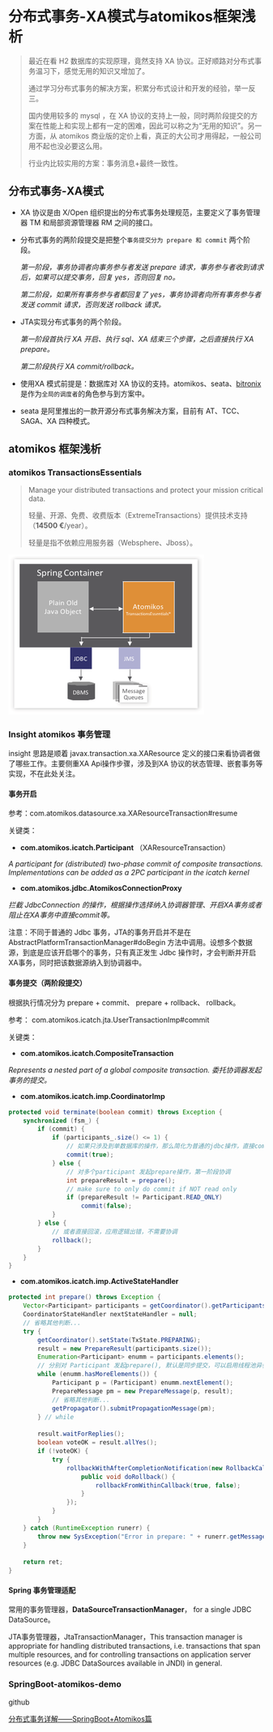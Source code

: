 # 分布式事务-XA模式与atomikos框架浅析



> 最近在看 H2 数据库的实现原理，竟然支持 XA 协议。正好顺路对分布式事务温习下，感觉无用的知识又增加了。
>
> 通过学习分布式事务的解决方案，积累分布式设计和开发的经验，举一反三。
>
> 国内使用较多的 mysql ，在 XA 协议的支持上一般，同时两阶段提交的方案在性能上和实现上都有一定的困难，因此可以称之为“无用的知识”。另一方面，从 atomikos 商业版的定价上看，真正的大公司才用得起，一般公司用不起也没必要这么用。
>
> 行业内比较实用的方案：事务消息+最终一致性。

## 分布式事务-XA模式

- XA 协议是由 X/Open 组织提出的分布式事务处理规范，主要定义了事务管理器 TM 和局部资源管理器 RM 之间的接口。

- 分布式事务的两阶段提交是把整个`事务提交分为 prepare 和 commit` 两个阶段。

  *第一阶段，事务协调者向事务参与者发送 prepare 请求，事务参与者收到请求后，如果可以提交事务，回复 yes，否则回复 no。*

  *第二阶段，如果所有事务参与者都回复了 yes，事务协调者向所有事务参与者发送 commit 请求，否则发送 rollback 请求。*

- JTA实现分布式事务的两个阶段。

  *第一阶段首执行 XA 开启、执行 sql、XA 结束三个步骤，之后直接执行 XA prepare。*

  *第二阶段执行 XA commit/rollback。*

- 使用XA 模式前提是：数据库对 XA 协议的支持。atomikos、seata、[bitronix](https://github.com/bitronix)是作为`全局的调度者`的角色参与到方案中。

- seata 是阿里推出的一款开源分布式事务解决方案，目前有 AT、TCC、SAGA、XA 四种模式。

## atomikos 框架浅析

### atomikos TransactionsEssentials

> Manage your distributed transactions and protect your mission critical data.
>
> 轻量、开源、免费、收费版本（ExtremeTransactions）提供技术支持（**14500 €**/year）。
>
> 轻量是指不依赖应用服务器（Websphere、Jboss）。

<img src="./images/TransactionsEssentials.png" alt="TransactionsEssentials" style="zoom:50%;" />

### Insight atomikos 事务管理

insight 思路是顺着 javax.transaction.xa.XAResource 定义的接口来看协调者做了哪些工作。主要侧重XA Api操作步骤，涉及到XA 协议的状态管理、嵌套事务等实现，不在此处关注。

#### 事务开启

参考：com.atomikos.datasource.xa.XAResourceTransaction#resume

关键类：

- **com.atomikos.icatch.Participant** （XAResourceTransaction）

*A participant for (distributed) two-phase commit of composite transactions. Implementations can be added as a 2PC participant in the icatch kernel*

- **com.atomikos.jdbc.AtomikosConnectionProxy**

*拦截 JdbcConnection 的操作，根据操作选择纳入协调器管理、开启XA事务或者阻止在XA事务中直接commit等。*

注意：不同于普通的 Jdbc 事务，JTA的事务开启并不是在 AbstractPlatformTransactionManager#doBegin 方法中调用。设想多个数据源，到底是应该开启哪个的事务，只有真正发生 Jdbc 操作时，才会判断并开启XA事务，同时把该数据源纳入到协调器中。

#### 事务提交（两阶段提交）

根据执行情况分为 prepare + commit、 prepare + rollback、 rollback。

参考： com.atomikos.icatch.jta.UserTransactionImp#commit

关键类：

- **com.atomikos.icatch.CompositeTransaction**

*Represents a nested part of a global composite transaction. 委托协调器发起事务的提交。*

- **com.atomikos.icatch.imp.CoordinatorImp**

```java
protected void terminate(boolean commit) throws Exception {
    synchronized (fsm_) {
        if (commit) {
            if (participants_.size() <= 1) {
                // 如果只涉及到单数据库的操作，那么简化为普通的jdbc操作，直接commit
                commit(true);
            } else {
                // 对多个participant 发起prepare操作，第一阶段协调
                int prepareResult = prepare();
                // make sure to only do commit if NOT read only
                if (prepareResult != Participant.READ_ONLY)
                    commit(false);
            }
        } else {
            // 或者直接回滚，应用逻辑出错，不需要协调
            rollback();
        }
    }
}

```

- **com.atomikos.icatch.imp.ActiveStateHandler**

```java
protected int prepare() throws Exception {
	Vector<Participant> participants = getCoordinator().getParticipants();
	CoordinatorStateHandler nextStateHandler = null;
	// 省略其他判断...
	try {
		getCoordinator().setState(TxState.PREPARING);
		result = new PrepareResult(participants.size());
		Enumeration<Participant> enumm = participants.elements();
        // 分别对 Participant 发起prepare(), 默认是同步提交，可以启用线程池异步发起prepare()
		while (enumm.hasMoreElements()) {
			Participant p = (Participant) enumm.nextElement();
			PrepareMessage pm = new PrepareMessage(p, result);
			// 省略其他判断...
			getPropagator().submitPropagationMessage(pm);
		} // while

		result.waitForReplies();
		boolean voteOK = result.allYes();
		if (!voteOK) {
			try {
				rollbackWithAfterCompletionNotification(new RollbackCallback() {
					public void doRollback() {
						rollbackFromWithinCallback(true, false);
					}
				});
			}
		}
	} catch (RuntimeException runerr) {
		throw new SysException("Error in prepare: " + runerr.getMessage(), runerr);
	}

	return ret;
}

```



#### Spring 事务管理适配

常用的事务管理器，**DataSourceTransactionManager**， for a single JDBC DataSource。

JTA事务管理器，JtaTransactionManager，This transaction manager is appropriate for handling distributed transactions, i.e. transactions that span multiple resources, and for controlling transactions on application server resources (e.g. JDBC DataSources available in JNDI) in general.



### SpringBoot-atomikos-demo

github

[分布式事务详解——SpringBoot+Atomikos篇](https://www.jianshu.com/p/c803fa4827b7)

